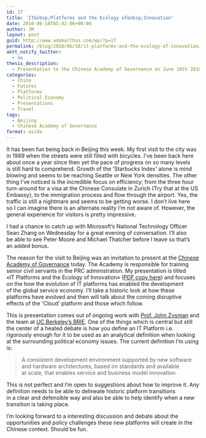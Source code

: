 ```yaml
---
id: 17
title: 'IT&nbsp;Platforms and the Ecology of&nbsp;Innovation'
date: 2010-06-18T05:42:06+00:00
author: JM
layout: post
guid: http://www.adamalthus.com/wp/?p=17
permalink: /blog/2010/06/18/it-platforms-and-the-ecology-of-innovation/
aktt_notify_twitter:
  - no
thesis_description:
  - Presentation to the Chinese Academy of Governance on June 18th 2010
categories:
  - China
  - Futures
  - Platforms
  - Political Economy
  - Presentations
  - Travel
tags:
  - Beijing
  - Chinese Academy of Governance
format: aside
---
```

It&nbsp;has been fun being back in&nbsp;Beijing this week. My&nbsp;first visit to&nbsp;the city was in&nbsp;1989 when the streets were still filled with bicycles. I&rsquo;ve been back here about once a&nbsp;year since then yet the pace of&nbsp;progress on&nbsp;so&nbsp;many levels is&nbsp;still hard to&nbsp;comprehend. Growth of&nbsp;the 'Starbucks Index' alone is&nbsp;mind blowing and seems to&nbsp;be&nbsp;reaching Seattle or&nbsp;New York densities. The other thing I&rsquo;ve noticed is&nbsp;the incredible focus on&nbsp;efficiency; from the three hour turn-around for a&nbsp;visa at&nbsp;the Chinese Consulate in&nbsp;Zurich (Try that at&nbsp;the&nbsp;US Embassy), to&nbsp;the immigration process and flow through the airport. Yes, the traffic is&nbsp;still a&nbsp;nightmare and seems to&nbsp;be&nbsp;getting worse. I&nbsp;don&rsquo;t live here so&nbsp;I&nbsp;can imagine there is&nbsp;an&nbsp;alternate reality I&rsquo;m not aware&nbsp;of. However, the general experience for visitors is&nbsp;pretty impressive.

I&nbsp;had a&nbsp;chance to&nbsp;catch up&nbsp;with Microsoft&rsquo;s National Technology Officer Sean Zhang on&nbsp;Wednesday for a&nbsp;great evening of&nbsp;conversation. I&rsquo;ll also be&nbsp;able to&nbsp;see Peter Moore and Michael Thatcher before I&nbsp;leave so&nbsp;that&rsquo;s an&nbsp;added bonus.

The reason for the visit to&nbsp;Beijing was an&nbsp;invitation to&nbsp;present at&nbsp;the <a title="Chinese Academy of Governance" href="http://www.nsa.gov.cn" target="_blank">Chinese Academy of&nbsp;Governance</a> today. The Academy is&nbsp;responsible for training senior civil servants in&nbsp;the PRC administration. My&nbsp;presentation is&nbsp;titled &laquo;IT&nbsp;Platforms and the Ecology of&nbsp;Innovation&raquo; (<a href="http://www.adamalthus.com/wp/wp-content/uploads/2010/06/IT-Platforms-and-The-Ecology-of-Innovation-China-V5.pdf" target="_blank">PDF copy here</a>) and focuses on&nbsp;the how the evolution of&nbsp;IT platforms has enabled the development of&nbsp;the global service economy. I&rsquo;ll take a&nbsp;historic look at&nbsp;how these platforms have evolved and then will talk about the coming disruptive effects of&nbsp;the 'Cloud' platform and those which follow.

This is&nbsp;presentation comes out of&nbsp;ongoing work with <a href="http://en.wikipedia.org/wiki/John_Zysman" target="_blank">Prof. John Zysman</a> and the team at [UC&nbsp;Berkeley&rsquo;s BRIE](http://brie.berkeley.edu/). One of&nbsp;the things which is&nbsp;central but still the center of&nbsp;a&nbsp;heated debate is&nbsp;how you define an&nbsp;IT Platform i.e. rigorously enough for it&nbsp;to&nbsp;be used as&nbsp;an&nbsp;analytical definition when looking at&nbsp;the surrounding political economy issues. The current definition I&rsquo;m using is:

> A&nbsp;consistent development environment supported by&nbsp;new software and hardware architectures, based on&nbsp;standards and available at&nbsp;scale, that enables service and business model innovation

This is&nbsp;not perfect and I&rsquo;m open to&nbsp;suggestions about how to&nbsp;improve&nbsp;it. Any definition needs to&nbsp;be&nbsp;able to&nbsp;delineate historic platform transitions in&nbsp;a&nbsp;clear and defensible way and also be&nbsp;able to&nbsp;help identify when a&nbsp;new transition is&nbsp;taking place.

I&rsquo;m looking forward to&nbsp;a&nbsp;interesting discussion and debate about the opportunities and policy challenges these new platforms will create in&nbsp;the Chinese context. Should be&nbsp;fun.